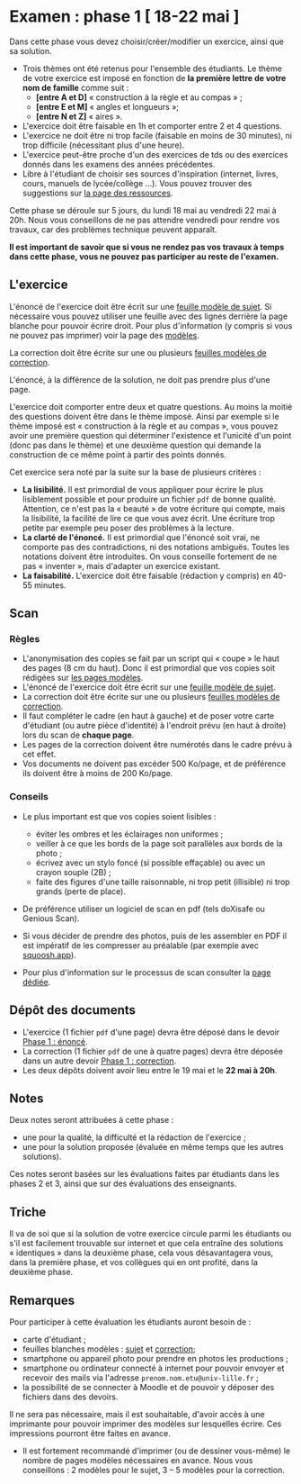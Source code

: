 # Examen : phase 1 [ 18-22 mai ]

Dans cette phase vous devez choisir/créer/modifier un exercice, ainsi
que sa solution.
- Trois thèmes ont été retenus pour l'ensemble des étudiants. Le thème de votre exercice est imposé en fonction de **la première lettre de votre nom de famille** comme suit :
    - **[entre A et D]** « construction à la règle et au compas » ;
    - **[entre E et M]** « angles et longueurs »;
    - **[entre N et Z]** « aires ».
- L'exercice doit être faisable en 1h et comporter entre 2 et 4 questions.
- L'exercice ne doit être ni trop facile (faisable en moins de 30 minutes), ni trop difficile (nécessitant plus d'une heure).
- L'exercice peut-être proche d'un des exercices de tds ou des exercices donnés dans les examens des années précédentes.
- Libre à l'étudiant de choisir ses sources d'inspiration (internet, livres, cours, manuels de lycée/collège \...). Vous pouvez trouver des suggestions sur [la page des ressources](ressources/).

Cette phase se déroule sur 5 jours, du lundi 18 mai au vendredi 22 mai à 20h. Nous vous conseillons de ne pas attendre vendredi pour rendre vos travaux, car des problèmes technique peuvent apparaît.

**Il est important de savoir que si vous ne rendez pas vos travaux à temps dans cette phase, vous ne pouvez pas participer au reste de l'examen.**

## L'exercice

L'énoncé de l'exercice doit être écrit sur une [feuille modèle de sujet](https://ktzanev.github.io/m67lille/exam/templates/M67_Exam_phase1_sujet.pdf). Si nécessaire vous pouvez utiliser une feuille avec des lignes derrière la page blanche pour pouvoir écrire droit. Pour plus d'information (y compris si vous ne pouvez pas imprimer) voir la page des [modèles](https://ktzanev.github.io/m67lille/exam/templates).

La correction doit être écrite sur une ou plusieurs [feuilles modèles de correction](https://ktzanev.github.io/m67lille/exam/templates/M67_Exam_phase1_correction.pdf).

L'énoncé, à la différence de la solution, ne doit pas prendre plus d'une page.

L'exercice doit comporter entre deux et quatre questions. Au moins la moitié des questions doivent être dans le thème imposé. Ainsi par exemple si le thème imposé est « construction à la règle et au compas », vous pouvez avoir une première question qui déterminer l'existence et l'unicité d'un point (donc pas dans le thème) et une deuxième question qui demande la construction de ce même point à partir des points donnés.

Cet exercice sera noté par la suite sur la base de plusieurs critères :
- **La lisibilité.** Il est primordial de vous appliquer pour écrire le plus lisiblement possible et pour produire un fichier `pdf` de bonne qualité. Attention, ce n'est pas la « beauté » de votre écriture qui compte, mais la lisibilité, la facilité de lire ce que vous avez écrit. Une écriture trop petite par exemple peu poser des problèmes à la lecture.
- **La clarté de l'énoncé.** Il est primordial que l'énoncé soit vrai, ne comporte pas des contradictions, ni des notations ambiguës. Toutes les notations doivent être introduites. On vous conseille fortement de ne pas « inventer », mais d'adapter un exercice existant.
- **La faisabilité.** L'exercice doit être faisable (rédaction y compris) en 40-55 minutes.

## Scan

### Règles

- L'anonymisation des copies se fait par un script qui « coupe » le haut des pages (8 cm du haut). Donc il est primordial que vos copies soit rédigées sur [les pages modèles](https://ktzanev.github.io/m67lille/exam/templates/).
- L'énoncé de l'exercice doit être écrit sur une [feuille modèle de sujet](https://ktzanev.github.io/m67lille/exam/templates/M67_Exam_phase1_sujet.pdf).
- La correction doit être écrite sur une ou plusieurs [feuilles modèles de correction](https://ktzanev.github.io/m67lille/exam/templates/M67_Exam_phase1_correction.pdf).
- Il faut compléter le cadre (en haut à gauche) et de poser votre carte d'étudiant (ou autre pièce d'identité) à l'endroit prévu (en haut à droite) lors du scan de **chaque page**.
- Les pages de la correction doivent être numérotés dans le cadre prévu à cet effet.
- Vos documents ne doivent pas excéder 500 Ko/page, et de préférence ils doivent être à moins de 200 Ko/page.

### Conseils

- Le plus important est que vos copies soient lisibles :
    - éviter les ombres et les éclairages non uniformes ;
    - veiller à ce que les bords de la page soit parallèles aux bords de la photo ;
    - écrivez avec un stylo foncé (si possible effaçable) ou avec un crayon souple (2B) ;
    - faite des figures d'une taille raisonnable, ni trop petit (illisible) ni trop grands (perte de place).

- De préférence utiliser un logiciel de scan en pdf (tels doXisafe ou Genious Scan).
- Si vous décider de prendre des photos, puis de les assembler en PDF il est impératif de les compresser au préalable (par exemple avec [squoosh.app](https://squoosh.app/)).
- Pour plus d'information sur le processus de scan consulter la [page dédiée](https://labopp-info.pages.math.cnrs.fr/e-learning/post/2020-04-17-kroum-scan/).

## Dépôt des documents

- L'exercice (1 fichier `pdf` d'une page) devra être déposé dans le devoir [Phase 1 : énoncé](https://moodle.univ-lille.fr/course/view.php?id=10662).
- La correction (1 fichier `pdf` de une à quatre pages) devra être déposée dans un autre devoir [Phase 1 : correction](https://moodle.univ-lille.fr/course/view.php?id=10662).
- Les deux dépôts doivent avoir lieu entre le 19 mai et le **22 mai à 20h**.

## Notes

Deux notes seront attribuées à cette phase :
- une pour la qualité, la difficulté et la rédaction de l'exercice ;
- une pour la solution proposée (évaluée en même temps que les autres solutions).

Ces notes seront basées sur les évaluations faites par étudiants dans les phases 2 et 3, ainsi que sur des évaluations des enseignants.

## Triche

Il va de soi que si la solution de votre exercice circule parmi les étudiants ou s'il est facilement trouvable sur internet et que cela entraîne des solutions « identiques » dans la deuxième phase, cela vous désavantagera vous, dans la première phase, et vos collègues qui en ont profité, dans la deuxième phase.

## Remarques

Pour participer à cette évaluation les étudiants auront besoin de :
- carte d'étudiant ;
- feuilles blanches modèles : [sujet](https://ktzanev.github.io/m67lille/exam/templates/M67_Exam_phase1_sujet.pdf) et [correction](https://ktzanev.github.io/m67lille/exam/templates/M67_Exam_phase1_correction.pdf);
- smartphone ou appareil photo pour prendre en photos les productions ;
- smartphone ou ordinateur connecté à internet pour pouvoir envoyer et recevoir des mails via l'adresse `prenom.nom.etu@univ-lille.fr` ;
- la possibilité de se connecter à Moodle et de pouvoir y déposer des fichiers dans des devoirs.

Il ne sera pas nécessaire, mais il est souhaitable, d'avoir accès à une imprimante pour pouvoir imprimer des modèles sur lesquelles écrire. Ces impressions pourront être faites en avance.
- Il est fortement recommandé d'imprimer (ou de dessiner vous-même) le nombre de pages modèles nécessaires en avance. Nous vous conseillons : 2 modèles pour le sujet, 3 – 5 modèles pour la correction.
